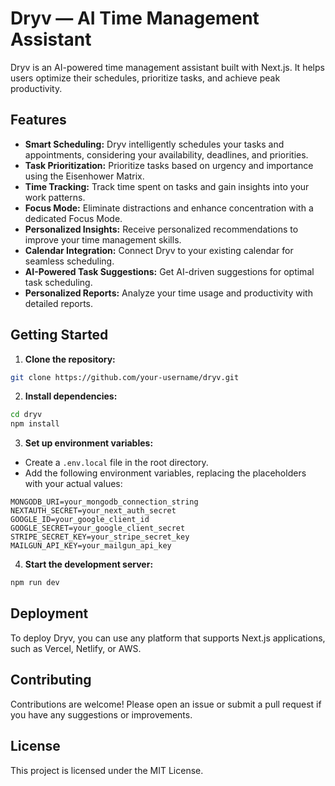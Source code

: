# Dryv — AI Time Management Assistant

Dryv is an AI-powered time management assistant built with Next.js. It helps users optimize their schedules, prioritize tasks, and achieve peak productivity.

## Features

- **Smart Scheduling:** Dryv intelligently schedules your tasks and appointments, considering your availability, deadlines, and priorities.
- **Task Prioritization:** Prioritize tasks based on urgency and importance using the Eisenhower Matrix.
- **Time Tracking:** Track time spent on tasks and gain insights into your work patterns.
- **Focus Mode:** Eliminate distractions and enhance concentration with a dedicated Focus Mode.
- **Personalized Insights:** Receive personalized recommendations to improve your time management skills.
- **Calendar Integration:** Connect Dryv to your existing calendar for seamless scheduling.
- **AI-Powered Task Suggestions:** Get AI-driven suggestions for optimal task scheduling.
- **Personalized Reports:** Analyze your time usage and productivity with detailed reports.

## Getting Started

1. **Clone the repository:**

```bash
git clone https://github.com/your-username/dryv.git
```

2. **Install dependencies:**

```bash
cd dryv
npm install
```

3. **Set up environment variables:**

- Create a `.env.local` file in the root directory.
- Add the following environment variables, replacing the placeholders with your actual values:

```
MONGODB_URI=your_mongodb_connection_string
NEXTAUTH_SECRET=your_next_auth_secret
GOOGLE_ID=your_google_client_id
GOOGLE_SECRET=your_google_client_secret
STRIPE_SECRET_KEY=your_stripe_secret_key
MAILGUN_API_KEY=your_mailgun_api_key
```

4. **Start the development server:**

```bash
npm run dev
```

## Deployment

To deploy Dryv, you can use any platform that supports Next.js applications, such as Vercel, Netlify, or AWS.

## Contributing

Contributions are welcome! Please open an issue or submit a pull request if you have any suggestions or improvements.

## License

This project is licensed under the MIT License.

